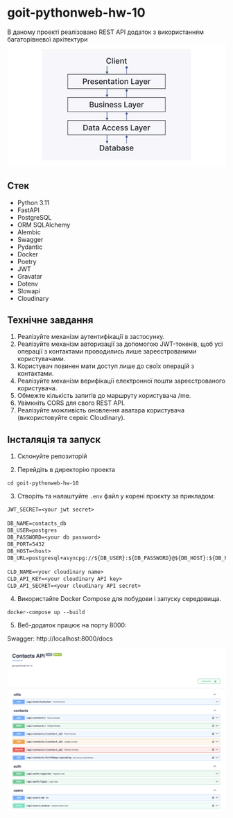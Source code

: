 # goit-pythonweb-hw-10

В даному проекті реалізовано REST API додаток з використанням багаторівневої
архітектури ![API architecture](images/architecture.png)

## Стек

- Python 3.11
- FastAPI
- PostgreSQL
- ORM SQLAlchemy
- Alembic
- Swagger
- Pydantic
- Docker
- Poetry
- JWT
- Gravatar
- Dotenv
- Slowapi
- Cloudinary

## Технічнe завдання

1. Реалізуйте механізм аутентифікації в застосунку.
2. Реалізуйте механізм авторизації за допомогою JWT-токенів, щоб усі операції з
   контактами проводились лише зареєстрованими користувачами.
3. Користувач повинен мати доступ лише до своїх операцій з контактами.
4. Реалізуйте механізм верифікації електронної пошти зареєстрованого
   користувача.
5. Обмежте кількість запитів до маршруту користувача /me.
6. Увімкніть CORS для свого REST API.
7. Реалізуйте можливість оновлення аватара користувача (використовуйте сервіс
   Cloudinary).

## Інсталяція та запуск

1. Склонуйте репозиторій

2. Перейдіть в директорію проекта

```
cd goit-pythonweb-hw-10
```

3. Створіть та налаштуйте `.env` файл у корені проєкту за прикладом:

```
JWT_SECRET=<your jwt secret>

DB_NAME=contacts_db
DB_USER=postgres
DB_PASSWORD=<your db password>
DB_PORT=5432
DB_HOST=<host>
DB_URL=postgresql+asyncpg://${DB_USER}:${DB_PASSWORD}@${DB_HOST}:${DB_PORT}/${DB_NAME}

CLD_NAME=<your cloudinary name>
CLD_API_KEY=<your cloudinary API key>
CLD_API_SECRET=<your cloudinary API secret>
```

4. Використайте Docker Compose для побудови і запуску середовища.

```
docker-compose up --build
```

5. Веб-додаток працює на порту 8000:

Swagger: http://localhost:8000/docs

![swagger](images/swagger.png)
